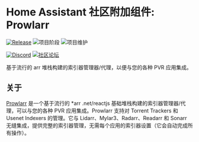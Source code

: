 # Home Assistant 社区附加组件: Prowlarr

[![Release][release-shield]][release] ![项目阶段][project-stage-shield] ![项目维护][maintenance-shield]

[![Discord][discord-shield]][discord] [![社区论坛][forum-shield]][forum]

基于流行的 arr 堆栈构建的索引器管理器/代理，以便与您的各种 PVR 应用集成。

## 关于

[Prowlarr] 是一个基于流行的 *arr .net/reactjs 基础堆栈构建的索引器管理器/代理，可以与您的各种 PVR 应用集成。Prowlarr 支持对 Torrent Trackers 和 Usenet Indexers 的管理。它与 Lidarr、Mylar3、Radarr、Readarr 和 Sonarr 无缝集成，提供完整的索引器管理，无需每个应用的索引器设置（它会自动完成所有操作）。

[Prowlarr]: https://github.com/Prowlarr/Prowlarr

[discord-shield]: https://img.shields.io/discord/330944238910963714.svg
[discord]: https://discord.gg/c5DvZ4e
[forum-shield]: https://img.shields.io/badge/community-forum-brightgreen.svg
[forum]: https://community.home-assistant.io/t/?u=frenck
[maintenance-shield]: https://img.shields.io/maintenance/yes/2024.svg
[project-stage-shield]: https://img.shields.io/badge/project%20stage-experimental-yellow.svg
[release-shield]: https://img.shields.io/badge/version-v0.22.0-blue.svg
[release]: https://github.com/hassio-addons/addon-prowlarr/tree/v0.22.0